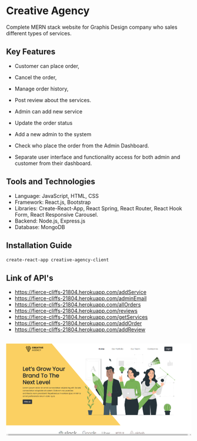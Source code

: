 
# Creative Agency 

Complete MERN stack website for Graphis Design company who sales different types of services. 

## Key Features

* Customer can place order,
* Cancel the order,
* Manage order history,
* Post review about the services.

* Admin can add new service
* Update the order status
* Add a new admin to the system
* Check who place the order from the Admin Dashboard.

* Separate user interface and functionality access for both admin and customer from their dashboard.

## Tools and Technologies

* Language: JavaScript, HTML, CSS
* Framework: React.js, Bootstrap
* Libraries: Create-React-App, React Spring, React Router, React Hook Form, React Responsive Carousel.
* Backend: Node.js, Express.js
* Database: MongoDB

## Installation Guide

`create-react-app creative-agency-client`

## Link of API's

* https://fierce-cliffs-21804.herokuapp.com/addService
* https://fierce-cliffs-21804.herokuapp.com/adminEmail
* https://fierce-cliffs-21804.herokuapp.com/allOrders
* https://fierce-cliffs-21804.herokuapp.com/reviews
* https://fierce-cliffs-21804.herokuapp.com/getServices
* https://fierce-cliffs-21804.herokuapp.com/addOrder
* https://fierce-cliffs-21804.herokuapp.com/addReview

##

![alt preview](src/images/React-Creative-Agency-App.png)


